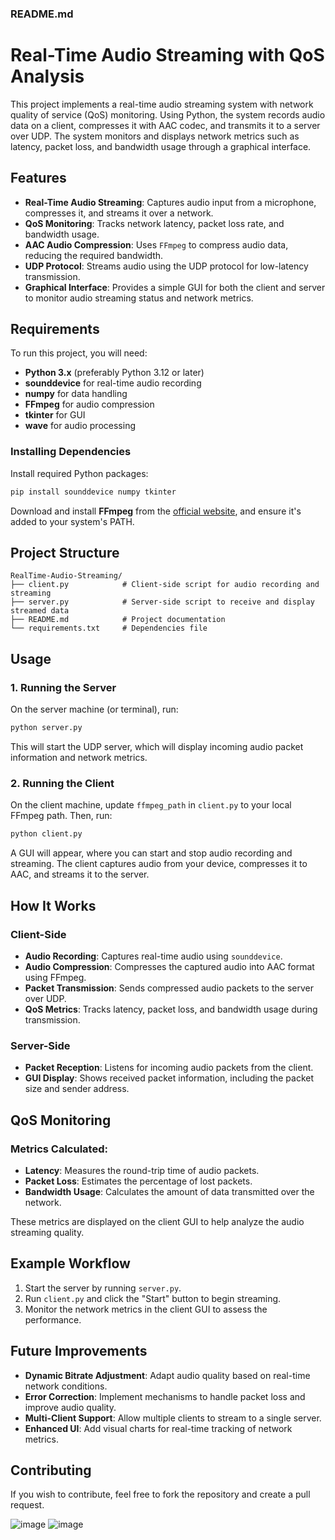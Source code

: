 ### README.md

# Real-Time Audio Streaming with QoS Analysis

This project implements a real-time audio streaming system with network quality of service (QoS) monitoring. Using Python, the system records audio data on a client, compresses it with AAC codec, and transmits it to a server over UDP. The system monitors and displays network metrics such as latency, packet loss, and bandwidth usage through a graphical interface.

## Features

- **Real-Time Audio Streaming**: Captures audio input from a microphone, compresses it, and streams it over a network.
- **QoS Monitoring**: Tracks network latency, packet loss rate, and bandwidth usage.
- **AAC Audio Compression**: Uses `FFmpeg` to compress audio data, reducing the required bandwidth.
- **UDP Protocol**: Streams audio using the UDP protocol for low-latency transmission.
- **Graphical Interface**: Provides a simple GUI for both the client and server to monitor audio streaming status and network metrics.

## Requirements

To run this project, you will need:

- **Python 3.x** (preferably Python 3.12 or later)
- **sounddevice** for real-time audio recording
- **numpy** for data handling
- **FFmpeg** for audio compression
- **tkinter** for GUI
- **wave** for audio processing

### Installing Dependencies

Install required Python packages:

```bash
pip install sounddevice numpy tkinter
```

Download and install **FFmpeg** from the [official website](https://ffmpeg.org/download.html), and ensure it's added to your system's PATH.

## Project Structure

```
RealTime-Audio-Streaming/
├── client.py            # Client-side script for audio recording and streaming
├── server.py            # Server-side script to receive and display streamed data
├── README.md            # Project documentation
└── requirements.txt     # Dependencies file
```

## Usage

### 1. Running the Server

On the server machine (or terminal), run:

```bash
python server.py
```

This will start the UDP server, which will display incoming audio packet information and network metrics.

### 2. Running the Client

On the client machine, update `ffmpeg_path` in `client.py` to your local FFmpeg path. Then, run:

```bash
python client.py
```

A GUI will appear, where you can start and stop audio recording and streaming. The client captures audio from your device, compresses it to AAC, and streams it to the server.

## How It Works

### Client-Side
- **Audio Recording**: Captures real-time audio using `sounddevice`.
- **Audio Compression**: Compresses the captured audio into AAC format using FFmpeg.
- **Packet Transmission**: Sends compressed audio packets to the server over UDP.
- **QoS Metrics**: Tracks latency, packet loss, and bandwidth usage during transmission.

### Server-Side
- **Packet Reception**: Listens for incoming audio packets from the client.
- **GUI Display**: Shows received packet information, including the packet size and sender address.

## QoS Monitoring

### Metrics Calculated:
- **Latency**: Measures the round-trip time of audio packets.
- **Packet Loss**: Estimates the percentage of lost packets.
- **Bandwidth Usage**: Calculates the amount of data transmitted over the network.

These metrics are displayed on the client GUI to help analyze the audio streaming quality.

## Example Workflow

1. Start the server by running `server.py`.
2. Run `client.py` and click the "Start" button to begin streaming.
3. Monitor the network metrics in the client GUI to assess the performance.

## Future Improvements

- **Dynamic Bitrate Adjustment**: Adapt audio quality based on real-time network conditions.
- **Error Correction**: Implement mechanisms to handle packet loss and improve audio quality.
- **Multi-Client Support**: Allow multiple clients to stream to a single server.
- **Enhanced UI**: Add visual charts for real-time tracking of network metrics.

## Contributing

If you wish to contribute, feel free to fork the repository and create a pull request.

![image](https://github.com/user-attachments/assets/2910f6d3-2a1f-48fd-80a1-ef1a1a0c2433)
![image](https://github.com/user-attachments/assets/8326fd9f-8949-453c-9a3a-37626208443a)

